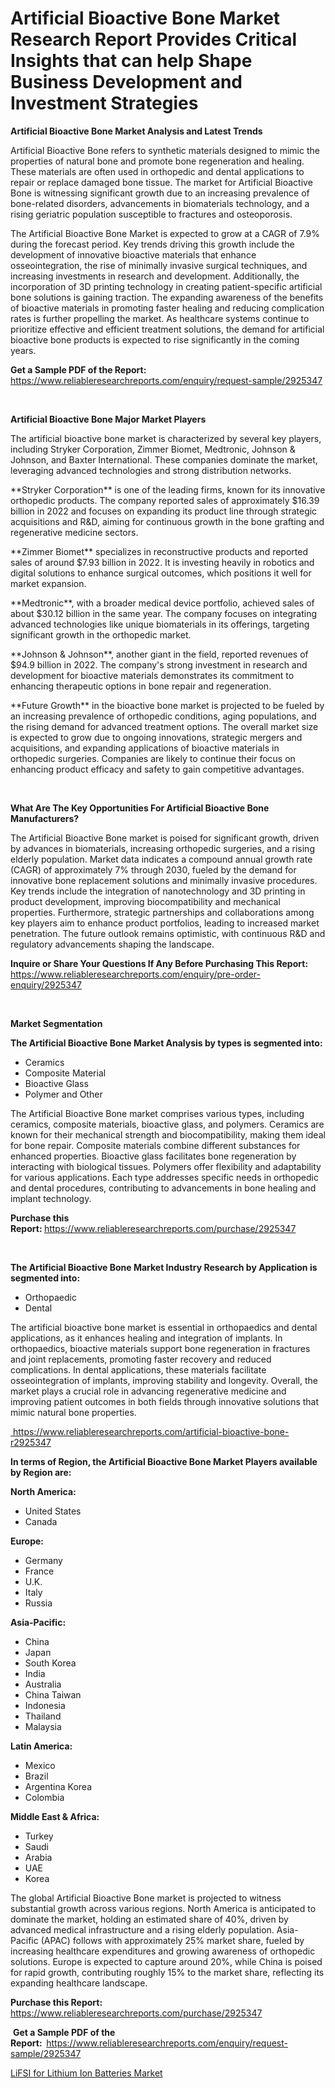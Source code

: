<p><h1>Artificial Bioactive Bone Market Research Report Provides Critical Insights that can help Shape Business Development and Investment Strategies</h1></p><p><strong>Artificial Bioactive Bone Market Analysis and Latest Trends</strong></p>
<p><p>Artificial Bioactive Bone refers to synthetic materials designed to mimic the properties of natural bone and promote bone regeneration and healing. These materials are often used in orthopedic and dental applications to repair or replace damaged bone tissue. The market for Artificial Bioactive Bone is witnessing significant growth due to an increasing prevalence of bone-related disorders, advancements in biomaterials technology, and a rising geriatric population susceptible to fractures and osteoporosis.</p><p>The Artificial Bioactive Bone Market is expected to grow at a CAGR of 7.9% during the forecast period. Key trends driving this growth include the development of innovative bioactive materials that enhance osseointegration, the rise of minimally invasive surgical techniques, and increasing investments in research and development. Additionally, the incorporation of 3D printing technology in creating patient-specific artificial bone solutions is gaining traction. The expanding awareness of the benefits of bioactive materials in promoting faster healing and reducing complication rates is further propelling the market. As healthcare systems continue to prioritize effective and efficient treatment solutions, the demand for artificial bioactive bone products is expected to rise significantly in the coming years.</p></p>
<p><strong>Get a Sample PDF of the Report:&nbsp;</strong> <a href="https://www.reliableresearchreports.com/enquiry/request-sample/2925347?utm_campaign=2665&utm_medium=2&utm_source=Github&utm_content=ia&utm_term=12032025&utm_id=artificial-bioactive-bone">https://www.reliableresearchreports.com/enquiry/request-sample/2925347</a></p>
<p>&nbsp;</p>
<p><strong>Artificial Bioactive Bone Major Market Players</strong></p>
<p><p>The artificial bioactive bone market is characterized by several key players, including Stryker Corporation, Zimmer Biomet, Medtronic, Johnson & Johnson, and Baxter International. These companies dominate the market, leveraging advanced technologies and strong distribution networks. </p><p>**Stryker Corporation** is one of the leading firms, known for its innovative orthopedic products. The company reported sales of approximately $16.39 billion in 2022 and focuses on expanding its product line through strategic acquisitions and R&D, aiming for continuous growth in the bone grafting and regenerative medicine sectors.</p><p>**Zimmer Biomet** specializes in reconstructive products and reported sales of around $7.93 billion in 2022. It is investing heavily in robotics and digital solutions to enhance surgical outcomes, which positions it well for market expansion.</p><p>**Medtronic**, with a broader medical device portfolio, achieved sales of about $30.12 billion in the same year. The company focuses on integrating advanced technologies like unique biomaterials in its offerings, targeting significant growth in the orthopedic market.</p><p>**Johnson & Johnson**, another giant in the field, reported revenues of $94.9 billion in 2022. The company's strong investment in research and development for bioactive materials demonstrates its commitment to enhancing therapeutic options in bone repair and regeneration.</p><p>**Future Growth** in the bioactive bone market is projected to be fueled by an increasing prevalence of orthopedic conditions, aging populations, and the rising demand for advanced treatment options. The overall market size is expected to grow due to ongoing innovations, strategic mergers and acquisitions, and expanding applications of bioactive materials in orthopedic surgeries. Companies are likely to continue their focus on enhancing product efficacy and safety to gain competitive advantages.</p></p>
<p>&nbsp;</p>
<p><strong>What Are The Key Opportunities For Artificial Bioactive Bone Manufacturers?</strong></p>
<p><p>The Artificial Bioactive Bone market is poised for significant growth, driven by advances in biomaterials, increasing orthopedic surgeries, and a rising elderly population. Market data indicates a compound annual growth rate (CAGR) of approximately 7% through 2030, fueled by the demand for innovative bone replacement solutions and minimally invasive procedures. Key trends include the integration of nanotechnology and 3D printing in product development, improving biocompatibility and mechanical properties. Furthermore, strategic partnerships and collaborations among key players aim to enhance product portfolios, leading to increased market penetration. The future outlook remains optimistic, with continuous R&D and regulatory advancements shaping the landscape.</p></p>
<p><strong>Inquire or Share Your Questions If Any Before Purchasing This Report:</strong> <a href="https://www.reliableresearchreports.com/enquiry/pre-order-enquiry/2925347?utm_campaign=2665&utm_medium=2&utm_source=Github&utm_content=ia&utm_term=12032025&utm_id=artificial-bioactive-bone">https://www.reliableresearchreports.com/enquiry/pre-order-enquiry/2925347</a></p>
<p>&nbsp;</p>
<p><strong>Market Segmentation</strong></p>
<p><strong>The Artificial Bioactive Bone Market Analysis by types is segmented into:</strong></p>
<p><ul><li>Ceramics</li><li>Composite Material</li><li>Bioactive Glass</li><li>Polymer and Other</li></ul></p>
<p><p>The Artificial Bioactive Bone market comprises various types, including ceramics, composite materials, bioactive glass, and polymers. Ceramics are known for their mechanical strength and biocompatibility, making them ideal for bone repair. Composite materials combine different substances for enhanced properties. Bioactive glass facilitates bone regeneration by interacting with biological tissues. Polymers offer flexibility and adaptability for various applications. Each type addresses specific needs in orthopedic and dental procedures, contributing to advancements in bone healing and implant technology.</p></p>
<p><strong>Purchase this Report:&nbsp;</strong><a href="https://www.reliableresearchreports.com/purchase/2925347?utm_campaign=2665&utm_medium=2&utm_source=Github&utm_content=ia&utm_term=12032025&utm_id=artificial-bioactive-bone">https://www.reliableresearchreports.com/purchase/2925347</a></p>
<p>&nbsp;</p>
<p><strong>The Artificial Bioactive Bone Market Industry Research by Application is segmented into:</strong></p>
<p><ul><li>Orthopaedic</li><li>Dental</li></ul></p>
<p><p>The artificial bioactive bone market is essential in orthopaedics and dental applications, as it enhances healing and integration of implants. In orthopaedics, bioactive materials support bone regeneration in fractures and joint replacements, promoting faster recovery and reduced complications. In dental applications, these materials facilitate osseointegration of implants, improving stability and longevity. Overall, the market plays a crucial role in advancing regenerative medicine and improving patient outcomes in both fields through innovative solutions that mimic natural bone properties.</p></p>
<p><a href="https://www.reliableresearchreports.com/artificial-bioactive-bone-r2925347?utm_campaign=2665&utm_medium=2&utm_source=Github&utm_content=ia&utm_term=12032025&utm_id=artificial-bioactive-bone">&nbsp;https://www.reliableresearchreports.com/artificial-bioactive-bone-r2925347</a></p>
<p><strong>In terms of Region, the Artificial Bioactive Bone Market Players available by Region are:</strong></p>
<p>
    <p> <strong> North America: </strong>
        <ul>
            <li>United States</li>
            <li>Canada</li>
        </ul>
        </p> 
    <p> <strong> Europe: </strong>
        <ul>
            <li>Germany</li>
            <li>France</li>
            <li>U.K.</li>
            <li>Italy</li>
            <li>Russia</li>
        </ul>
        </p> 
    <p> <strong> Asia-Pacific: </strong>
        <ul>
            <li>China</li>
            <li>Japan</li>
            <li>South Korea</li>
            <li>India</li>
            <li>Australia</li>
            <li>China Taiwan</li>
            <li>Indonesia</li>
            <li>Thailand</li>
            <li>Malaysia</li>
        </ul>
        </p> 
    <p> <strong> Latin America: </strong>
        <ul>
            <li>Mexico</li>
            <li>Brazil</li>
            <li>Argentina Korea</li>
            <li>Colombia</li>
        </ul>
        </p> 
    <p> <strong> Middle East & Africa: </strong>
        <ul>
            <li>Turkey</li>
            <li>Saudi</li>
            <li>Arabia</li>
            <li>UAE</li>
            <li>Korea</li>
        </ul>
    </p>
    </p>
<p><p>The global Artificial Bioactive Bone market is projected to witness substantial growth across various regions. North America is anticipated to dominate the market, holding an estimated share of 40%, driven by advanced medical infrastructure and a rising elderly population. Asia-Pacific (APAC) follows with approximately 25% market share, fueled by increasing healthcare expenditures and growing awareness of orthopedic solutions. Europe is expected to capture around 20%, while China is poised for rapid growth, contributing roughly 15% to the market share, reflecting its expanding healthcare landscape.</p></p>
<p><strong>Purchase this Report: </strong><a href="https://www.reliableresearchreports.com/purchase/2925347?utm_campaign=2665&utm_medium=2&utm_source=Github&utm_content=ia&utm_term=12032025&utm_id=artificial-bioactive-bone">https://www.reliableresearchreports.com/purchase/2925347</a></p>
<p>&nbsp;<strong>Get a Sample PDF of the Report:&nbsp;&nbsp;</strong><a href="https://www.reliableresearchreports.com/enquiry/request-sample/2925347?utm_campaign=2665&utm_medium=2&utm_source=Github&utm_content=ia&utm_term=12032025&utm_id=artificial-bioactive-bone">https://www.reliableresearchreports.com/enquiry/request-sample/2925347</a></p>
<p><strong></strong></p>
<p><p><a href="https://github.com/suleimannichelle7/Market-Research-Report-List-1/blob/main/lifsi-for-lithium-ion-batteries-market.md?utm_campaign=2665&utm_medium=2&utm_source=Github&utm_content=ia&utm_term=12032025&utm_id=artificial-bioactive-bone">LiFSI for Lithium Ion Batteries Market</a></p></p>